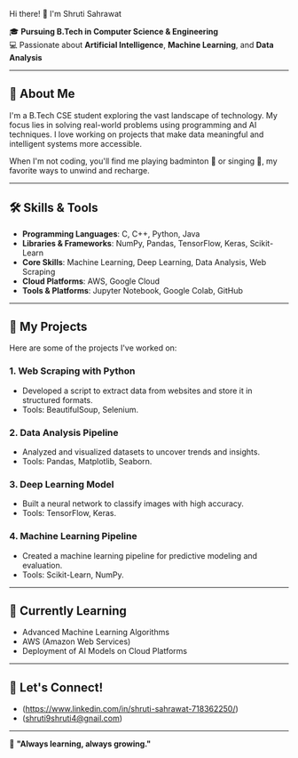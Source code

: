 Hi there! 👋 I'm Shruti Sahrawat  

🎓 **Pursuing B.Tech in Computer Science & Engineering**  
💻 Passionate about **Artificial Intelligence**, **Machine Learning**, and **Data Analysis**  

---

## 🚀 About Me  
I'm a B.Tech CSE student exploring the vast landscape of technology. My focus lies in solving real-world problems using programming and AI techniques. I love working on projects that make data meaningful and intelligent systems more accessible.  

When I'm not coding, you'll find me playing badminton 🏸 or singing 🎤, my favorite ways to unwind and recharge.  

---

## 🛠️ Skills & Tools  
- **Programming Languages**: C, C++, Python, Java  
- **Libraries & Frameworks**: NumPy, Pandas, TensorFlow, Keras, Scikit-Learn  
- **Core Skills**: Machine Learning, Deep Learning, Data Analysis, Web Scraping  
- **Cloud Platforms**: AWS, Google Cloud  
- **Tools & Platforms**: Jupyter Notebook, Google Colab, GitHub  

---

## 📂 My Projects  
Here are some of the projects I've worked on:  

### 1. **Web Scraping with Python**  
- Developed a script to extract data from websites and store it in structured formats.  
- Tools: BeautifulSoup, Selenium.  

### 2. **Data Analysis Pipeline**  
- Analyzed and visualized datasets to uncover trends and insights.  
- Tools: Pandas, Matplotlib, Seaborn.  

### 3. **Deep Learning Model**  
- Built a neural network to classify images with high accuracy.  
- Tools: TensorFlow, Keras.  

### 4. **Machine Learning Pipeline**  
- Created a machine learning pipeline for predictive modeling and evaluation.  
- Tools: Scikit-Learn, NumPy.  

---

## 🌱 Currently Learning  
- Advanced Machine Learning Algorithms  
- AWS (Amazon Web Services)  
- Deployment of AI Models on Cloud Platforms  

---

## 🤝 Let's Connect!  
- (https://www.linkedin.com/in/shruti-sahrawat-718362250/) 
- (shruti9shruti4@gnail.com)

---

🌟 **"Always learning, always growing."**
